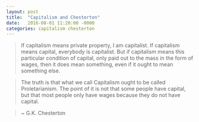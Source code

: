 ```yaml
---
layout: post
title:  "Capitalism and Chesterton"
date:   2016-08-01 11:20:00 -0000
categories: capitalism chesterton
---
```


> If capitalism means private property, I am capitalist. If capitalism means capital,     everybody is capitalist. But if capitalism means this particular condition of capital, only paid out to the mass in the form of wages, then it does mean something, even if it ought to mean something else.

> The truth is that what we call Capitalism ought to be called Proletarianism. The point of it is not that some people have capital, but that most people only have wages because they do not have capital.

> ~ G.K. Chesterton